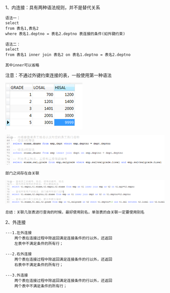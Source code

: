 1、内连接：具有两种语法规则，并不是替代关系

    语法一：
    select 
    from 表名1,表名2
    where 表名1.deptno = 表名2.deptno 表连接的条件(如外键约束)
    
    语法二：
    select
    from 表名1 inner join 表名2 on 表名1.deptno = 表名2.deptno
    
    其中inner可以省略
 
注意：不通过外键约束连接的表，一般使用第一种语法

![内连接](../picture/key13.png)

![内连接](../picture/key14.png)

    部门之间存在自关联
    
![内连接](../picture/key16.png)

    总结：关联几张表进行查询的时候，最好使用别名，单张表的自关联一定要使用别名
    
2、外连接

    ---1.左外连接
        两个表在连接过程中除返回满足连接条件的行以外，还返回
        左表中不满足条件的所有行；
        
    ---2.右外连接
        两个表在连接过程中除返回满足连接条件的行以外，还返回
        右表中不满足条件的所有行；
        
    ---3.外连接
        两个表在连接过程中除返回满足连接条件的行以外，还返回
        两个表中不满足条件的所有行；

   